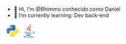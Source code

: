 - 👋 Hi, I’m @Bhimmo conhecido como Daniel
- 🌱 I’m currently learning: Dev back-end

<img src="https://raw.githubusercontent.com/devicons/devicon/master/icons/python/python-original.svg" width="40"> <img src="https://raw.githubusercontent.com/devicons/devicon/master/icons/java/java-original.svg" width="40">


